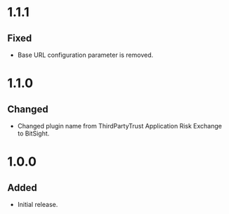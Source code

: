# 1.1.1
## Fixed
- Base URL configuration parameter is removed.

# 1.1.0
## Changed
- Changed plugin name from ThirdPartyTrust Application Risk Exchange to BitSight.

# 1.0.0
## Added
- Initial release.